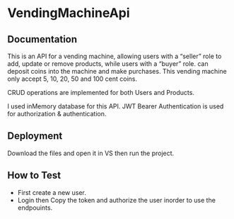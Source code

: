 
# VendingMachineApi



## Documentation

This is an API for a vending machine, allowing users
with a “seller” role to add, update or remove products, while users with a “buyer” role.
can deposit coins into the machine and make purchases. This vending machine
only accept 5, 10, 20, 50 and 100 cent coins.

CRUD operations are implemented for both Users and Products.

I used inMemory database for this API.
JWT Bearer Authentication is used for authorization & authentication.

## Deployment

Download the files and open it in VS then run the project.

## How to Test
- First create a new user.
- Login then Copy the token and authorize the user inorder to use the endpouints.
